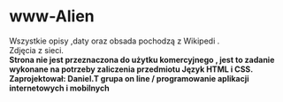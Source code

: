 # www-Alien
Wszystkie opisy ,daty oraz obsada pochodzą z Wikipedi .<br/> Zdjęcia z sieci.<br/></center> <b>Strona nie jest przeznaczona do użytku komercyjnego , jest to zadanie wykonane na potrzeby zaliczenia przedmiotu Język HTML i CSS.<b/> <br/>Zaprojektował: Daniel.T grupa on line / programowanie aplikacji internetowych i mobilnych
